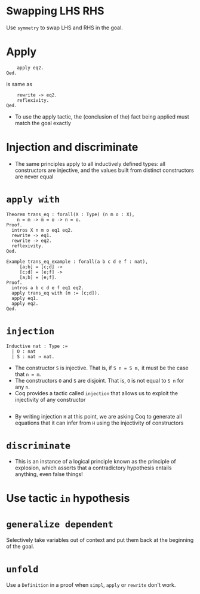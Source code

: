 # Swapping LHS RHS
Use `symmetry` to swap LHS and RHS in the goal.
# Apply
```
    apply eq2.
Qed.
```
is same as
```
    rewrite -> eq2.
    reflexivity.
Qed.
```
* To use the apply tactic, the (conclusion of the) fact being applied must match
  the goal exactly
# Injection and discriminate
* The same principles apply to all inductively defined types: all constructors
  are injective, and the values built from distinct constructors are never equal
# `apply with`
```
Theorem trans_eq : forall(X : Type) (n m o : X),
    n = m -> m = o -> n = o.
Proof.
  intros X n m o eq1 eq2.
  rewrite -> eq1.
  rewrite -> eq2.
  reflexivity.
Qed.

Example trans_eq_example : forall(a b c d e f : nat),
     [a;b] = [c;d] ->
     [c;d] = [e;f] ->
     [a;b] = [e;f].
Proof.
  intros a b c d e f eq1 eq2.
  apply trans_eq with (m := [c;d]).
  apply eq1.
  apply eq2.
Qed.
```
# `injection`
```
Inductive nat : Type :=
  | O : nat
  | S : nat → nat.
```
* The constructor `S` is injective. That is, if `S n = S m,` it must be the case
  that `n = m`.
* The constructors `O` and `S` are disjoint. That is, `O` is not equal to `S n` for any
  `n`.
* Coq provides a tactic called `injection` that allows us to exploit the
  injectivity of any constructor
```
```
* By writing injection `H` at this point, we are asking Coq to generate all
  equations that it can infer from `H` using the injectivity of constructors
# `discriminate`
* This is an instance of a logical principle known as the principle of
  explosion, which asserts that a contradictory hypothesis entails anything,
  even false things!
# Use tactic `in` hypothesis
# `generalize dependent`
Selectively take variables out of context and put them back at the beginning of
the goal.
# `unfold`
Use a `Definition` in a proof when `simpl`, `apply` or `rewrite` don't work.
